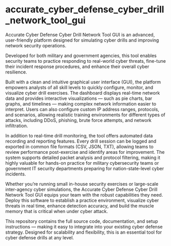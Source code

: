 # accurate_cyber_defense_cyber_drill_network_tool_gui
Accurate Cyber Defense Cyber Drill Network Tool GUI is an advanced, user-friendly platform designed for simulating cyber drills and improving network security operations.


Developed for both military and government agencies, this tool enables security teams to practice responding to real-world cyber threats, fine-tune their incident response procedures, and enhance their overall cyber resilience.

Built with a clean and intuitive graphical user interface (GUI), the platform empowers analysts of all skill levels to quickly configure, monitor, and visualize cyber drill exercises. 
The dashboard displays real-time network data and provides interactive visualizations — such as pie charts, bar graphs, and timelines — making complex network information easier to interpret. 
Users can also configure custom IP address ranges, protocols, and scenarios, allowing realistic training environments for different types of attacks, including DDoS, phishing, brute force attempts, and network infiltration.

In addition to real-time drill monitoring, the tool offers automated data recording and reporting features. 
Every drill session can be logged and exported in common file formats (CSV, JSON, TXT), allowing teams to review performance post-exercise and identify areas for improvement. 
The system supports detailed packet analysis and protocol filtering, making it highly valuable for hands-on practice for military cybersecurity teams or government 
IT security departments preparing for nation-state-level cyber incidents.

Whether you’re running small in-house security exercises or large-scale inter-agency cyber simulations, the Accurate Cyber Defense Cyber Drill Network Tool GUI equips your team with the robust capabilities they need. 
Deploy this software to establish a practice environment, visualize cyber threats in real time, enhance detection accuracy, and build the muscle memory that is critical when under cyber attack.

This repository contains the full source code, documentation, and setup instructions — making it easy to integrate into your existing cyber defense strategy. 
Designed for scalability and flexibility, this is an essential tool for cyber defense drills at any level.

